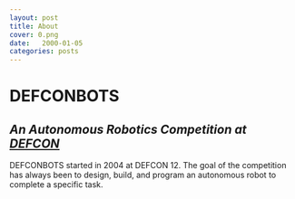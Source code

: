```yaml
---
layout: post
title: About
cover: 0.png
date:   2000-01-05
categories: posts
---
```


# DEFCONBOTS

## *An Autonomous Robotics Competition at [DEFCON](http://defcon.org/)*

DEFCONBOTS started in 2004 at DEFCON 12. The goal of the competition has always been to design, build, and program an autonomous robot to complete a specific task.